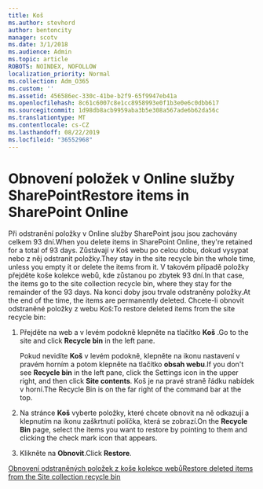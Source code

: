 ```yaml
---
title: Koš
ms.author: stevhord
author: bentoncity
manager: scotv
ms.date: 3/1/2018
ms.audience: Admin
ms.topic: article
ROBOTS: NOINDEX, NOFOLLOW
localization_priority: Normal
ms.collection: Adm_O365
ms.custom: ''
ms.assetid: 456586ec-330c-41be-b2f9-65f9947eb41a
ms.openlocfilehash: 8c61c6007c8e1cc8958993e0f1b3e0e6c0dbb617
ms.sourcegitcommit: 1d98db8acb9959aba3b5e308a567ade6b62da56c
ms.translationtype: MT
ms.contentlocale: cs-CZ
ms.lasthandoff: 08/22/2019
ms.locfileid: "36552968"
---
```

# <a name="restore-items-in-sharepoint-online"></a><span data-ttu-id="4fe05-102">Obnovení položek v Online služby SharePoint</span><span class="sxs-lookup"><span data-stu-id="4fe05-102">Restore items in SharePoint Online</span></span>

<span data-ttu-id="4fe05-103">Při odstranění položky v Online služby SharePoint jsou jsou zachovány celkem 93 dní.</span><span class="sxs-lookup"><span data-stu-id="4fe05-103">When you delete items in SharePoint Online, they're retained for a total of 93 days.</span></span> <span data-ttu-id="4fe05-104">Zůstávají v Koš webu po celou dobu, dokud vysypat nebo z něj odstranit položky.</span><span class="sxs-lookup"><span data-stu-id="4fe05-104">They stay in the site recycle bin the whole time, unless you empty it or delete the items from it.</span></span> <span data-ttu-id="4fe05-105">V takovém případě položky přejděte koše kolekce webů, kde zůstanou po zbytek 93 dní.</span><span class="sxs-lookup"><span data-stu-id="4fe05-105">In that case, the items go to the site collection recycle bin, where they stay for the remainder of the 93 days.</span></span> <span data-ttu-id="4fe05-106">Na konci doby jsou trvale odstraněny položky.</span><span class="sxs-lookup"><span data-stu-id="4fe05-106">At the end of the time, the items are permanently deleted.</span></span> <span data-ttu-id="4fe05-107">Chcete-li obnovit odstraněné položky z webu Koš:</span><span class="sxs-lookup"><span data-stu-id="4fe05-107">To restore deleted items from the site recycle bin:</span></span>
  
1. <span data-ttu-id="4fe05-108">Přejděte na web a v levém podokně klepněte na tlačítko **Koš** .</span><span class="sxs-lookup"><span data-stu-id="4fe05-108">Go to the site and click **Recycle bin** in the left pane.</span></span> 
    
    <span data-ttu-id="4fe05-109">Pokud nevidíte **Koš** v levém podokně, klepněte na ikonu nastavení v pravém horním a potom klepněte na tlačítko **obsah webu**.</span><span class="sxs-lookup"><span data-stu-id="4fe05-109">If you don't see **Recycle bin** in the left pane, click the Settings icon in the upper right, and then click **Site contents**.</span></span> <span data-ttu-id="4fe05-110">Koš je na pravé straně řádku nabídek v horní.</span><span class="sxs-lookup"><span data-stu-id="4fe05-110">The Recycle Bin is on the far right of the command bar at the top.</span></span>
    
2. <span data-ttu-id="4fe05-111">Na stránce **Koš** vyberte položky, které chcete obnovit na ně odkazují a klepnutím na ikonu zaškrtnutí políčka, která se zobrazí.</span><span class="sxs-lookup"><span data-stu-id="4fe05-111">On the **Recycle Bin** page, select the items you want to restore by pointing to them and clicking the check mark icon that appears.</span></span> 
    
3. <span data-ttu-id="4fe05-112">Klikněte na **Obnovit**.</span><span class="sxs-lookup"><span data-stu-id="4fe05-112">Click **Restore**.</span></span>
    
[<span data-ttu-id="4fe05-113">Obnovení odstraněných položek z koše kolekce webů</span><span class="sxs-lookup"><span data-stu-id="4fe05-113">Restore deleted items from the Site collection recycle bin</span></span>](https://go.microsoft.com/fwlink/?linkid=866439)
  

